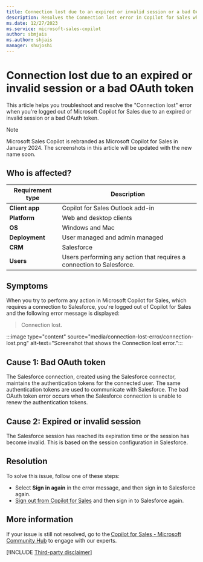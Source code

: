 ```yaml
---
title: Connection lost due to an expired or invalid session or a bad OAuth token
description: Resolves the Connection lost error in Copilot for Sales when you're logged out due to an expired or invalid session or a bad OAuth token.
ms.date: 12/27/2023
ms.service: microsoft-sales-copilot
author: sbmjais
ms.author: shjais
manager: shujoshi
---
```

# Connection lost due to an expired or invalid session or a bad OAuth token

This article helps you troubleshoot and resolve the "Connection lost" error when you're logged out of Microsoft Copilot for Sales due to an expired or invalid session or a bad OAuth token.

> [!NOTE]
> Microsoft Sales Copilot is rebranded as Microsoft Copilot for Sales in January 2024. The screenshots in this article will be updated with the new name soon.

## Who is affected?

| Requirement type |Description  |
|---------|---------|
|**Client app**     |  Copilot for Sales Outlook add-in        |
|**Platform**     | Web and desktop clients         |
|**OS**     | Windows and Mac         |
|**Deployment**     | User managed and admin managed       |
|**CRM**     | Salesforce        |
|**Users**     | Users performing any action that requires a connection to Salesforce.|

## Symptoms

When you try to perform any action in Microsoft Copilot for Sales, which requires a connection to Salesforce, you're logged out of Copilot for Sales and the following error message is displayed:

> Connection lost.

:::image type="content" source="media/connection-lost-error/connection-lost.png" alt-text="Screenshot that shows the Connection lost error.":::

## Cause 1: Bad OAuth token

The Salesforce connection, created using the Salesforce connector, maintains the authentication tokens for the connected user. The same authentication tokens are used to communicate with Salesforce. The bad OAuth token error occurs when the Salesforce connection is unable to renew the authentication tokens.

## Cause 2: Expired or invalid session

The Salesforce session has reached its expiration time or the session has become invalid. This is based on the session configuration in Salesforce.

## Resolution

To solve this issue, follow one of these steps:

- Select **Sign in again** in the error message, and then sign in to Salesforce again.
- [Sign out from Copilot for Sales](/microsoft-sales-copilot/sign-out-sales-copilot) and then sign in to Salesforce again.

## More information

If your issue is still not resolved, go to the [Copilot for Sales - Microsoft Community Hub](https://techcommunity.microsoft.com/t5/viva-sales/bd-p/VivaSales) to engage with our experts.

[!INCLUDE [Third-party disclaimer](../../../includes/third-party-disclaimer.md)]
